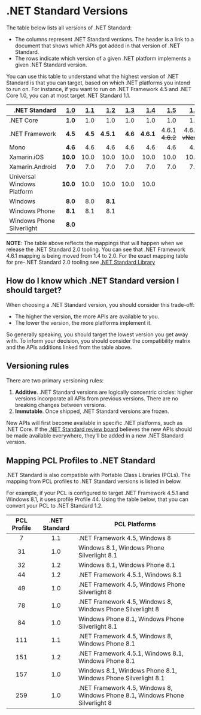 # .NET Standard Versions

The table below lists all versions of .NET Standard:

* The columns represent .NET Standard versions. The header is a link to a
  document that shows which APIs got added in that version of .NET Standard.
* The rows indicate which version of a given .NET platform implements a given
  .NET Standard version.

You can use this table to understand what the highest version of .NET Standard
is that you can target, based on which .NET platforms you intend to run on. For
instance, if you want to run on .NET Framework 4.5 and .NET Core 1.0, you can at
most target .NET Standard 1.1.

|<div align="right">.NET Standard</div>| [1.0]    | [1.1] | [1.2]   | [1.3]  | [1.4]| [1.5]| [1.6]| [2.0]|
|:--------------------------|---------:|------:|--------:|-------:|-----:|-----:|-----:|-----:|
|.NET Core                  |   **1.0**|    1.0|      1.0|     1.0|      1.0|   1.0|   1.0|   **2.0**|
|.NET Framework             |   **4.5**|**4.5**|**4.5.1**| **4.6**|**4.6.1**|4.6.1 ~~4.6.2~~|4.6.1 ~~vNext~~|4.6.1|
|Mono                       |   **4.6**|    4.6|      4.6|     4.6|   4.6|   4.6|   4.6| **vNext**|
|Xamarin.iOS                |  **10.0**|   10.0|     10.0|    10.0|  10.0|  10.0|  10.0| **vNext**|
|Xamarin.Android            |   **7.0**|    7.0|      7.0|     7.0|   7.0|   7.0|   7.0| **vNext**|
|Universal Windows Platform |  **10.0**|   10.0|     10.0|    10.0|  10.0|      |      | **vNext**|
|Windows                    |   **8.0**|    8.0|  **8.1**|        |      |      |      |      |
|Windows Phone              |   **8.1**|    8.1|      8.1|        |      |      |      |      |
|Windows Phone Silverlight  |   **8.0**|       |         |        |      |      |      |      |

[1.0]: versions/netstandard1.0.md
[1.1]: versions/netstandard1.1.md
[1.2]: versions/netstandard1.2.md
[1.3]: versions/netstandard1.3.md
[1.4]: versions/netstandard1.4.md
[1.5]: versions/netstandard1.5.md
[1.6]: versions/netstandard1.6.md
[2.0]: versions/netstandard2.0.md

**NOTE**: The table above reflects the mappings that will happen when we release the
.NET Standard 2.0 tooling. You can see that .NET Framework 4.6.1 mapping is being moved from
1.4 to 2.0. For the exact mapping table for pre-.NET Standard 2.0 tooling see [.NET Standard Library](https://docs.microsoft.com/en-us/dotnet/articles/standard/library)

## How do I know which .NET Standard version I should target?

When choosing a .NET Standard version, you should consider this trade-off:

* The higher the version, the more APIs are available to you.
* The lower the version, the more platforms implement it.

So generally speaking, you should target the lowest version you get away with.
To inform your decision, you should consider the compatibility matrix and the
APIs additions linked from the table above.

## Versioning rules

There are two primary versioning rules:

1. **Additive**. .NET Standard versions are logically concentric circles: higher
   versions incorporate all APIs from previous versions. There are no breaking
   changes between versions.
2. **Immutable**. Once shipped, .NET Standard versions are frozen.

New APIs will first become available in specific .NET platforms, such as .NET
Core. If the [.NET Standard review board][netstandard-board] believes the new
APIs should be made available everywhere, they'll be added in a new .NET
Standard version.

[netstandard-board]: review-board/README.md

## Mapping PCL Profiles to .NET Standard

.NET Standard is also compatible with Portable Class Libraries (PCLs). The
mapping from PCL profiles to .NET Standard versions is listed in below.

For example, if your PCL is configured to target .NET Framework 4.5.1 and
Windows 8.1, it uses profile Profile 44. Using the table below, that you can
convert your PCL to .NET Standard 1.2.

| PCL Profile | .NET Standard | PCL Platforms
|:-----------:|:-------------:|------------------------------------------------------------------------------
| 7           | 1.1           | .NET Framework 4.5, Windows 8
| 31          | 1.0           | Windows 8.1, Windows Phone Silverlight 8.1
| 32          | 1.2           | Windows 8.1, Windows Phone 8.1
| 44          | 1.2           | .NET Framework 4.5.1, Windows 8.1
| 49          | 1.0           | .NET Framework 4.5, Windows Phone Silverlight 8
| 78          | 1.0           | .NET Framework 4.5, Windows 8, Windows Phone Silverlight 8
| 84          | 1.0           | Windows Phone 8.1, Windows Phone Silverlight 8.1
| 111         | 1.1           | .NET Framework 4.5, Windows 8, Windows Phone 8.1
| 151         | 1.2           | .NET Framework 4.5.1, Windows 8.1, Windows Phone 8.1
| 157         | 1.0           | Windows 8.1, Windows Phone 8.1, Windows Phone Silverlight 8.1
| 259         | 1.0           | .NET Framework 4.5, Windows 8, Windows Phone 8.1, Windows Phone Silverlight 8
